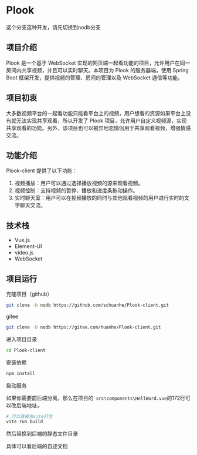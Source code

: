 # Plook

这个分支这种开发，请先切换到nodb分支

## 项目介绍

Plook 是一个基于 WebSocket 实现的网页端一起看功能的项目，允许用户在同一房间内共享视频，并且可以实时聊天。本项目为 Plook 的服务器端，使用 Spring Boot 框架开发，提供视频的管理、房间的管理以及 WebSocket 通信等功能。

## 项目初衷

大多数视频平台的一起看功能只能看平台上的视频，用户想看的资源如果平台上没有就无法实现共享观看，所以开发了 Plook 项目，允许用户自定义视频源，实现共享观看的功能。另外，该项目也可以被异地恋情侣用于共享观看视频，增强情感交流。

## 功能介绍

Plook-client 提供了以下功能：

1. 视频播放：用户可以通过选择播放视频的源来观看视频。
2. 视频控制：支持视频的暂停、播放和进度条拖动操作。
3. 实时聊天室：用户可以在视频播放的同时与其他观看视频的用户进行实时的文字聊天交流。



## 技术栈

- Vue.js
- Element-UI
- video.js
- WebSocket

## 项目运行

克隆项目（github）

```bash
git clone -b nodb https://github.com/schuanhe/Plook-client.git
```

gitee

```bash
git clone -b nodb https://gitee.com/huanhe/Plook-client.git
```

进入项目目录

```bash
cd Plook-client
```

安装依赖

```bash
npm install
```

启动服务

如果你需要前后端分离，那么在项目的` src\components\HellWord.vue`的172行可以改后端地址，

```bash
# 可以直接用vite打包
vite run build 
```

然后替换到后端的静态文件目录

具体可以看后端的自述文档

